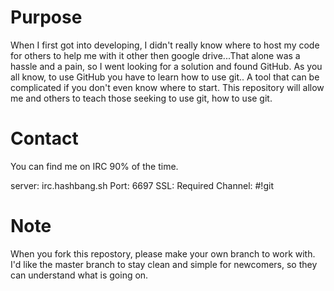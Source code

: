# Purpose

When I first got into developing, I didn't really know where to host my code for others to help me with it other then google drive...That alone was a hassle and a pain, so I went looking for a solution and found GitHub. As you all know, to use GitHub you have to learn how to use git.. A tool that can be complicated if you don't even know where to start. This repository will allow me and others to teach those seeking to use git, how to use git.

# Contact

You can find me on IRC 90% of the time.

 server: irc.hashbang.sh
   Port: 6697
    SSL: Required
Channel: #!git

# Note
When you fork this repostory, please make your own branch to work with. I'd like the master branch to stay clean and simple for newcomers, so they can understand what is going on.
